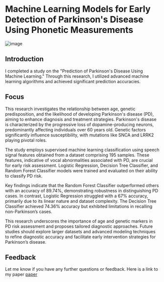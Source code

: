 # Machine Learning Models for Early Detection of Parkinson's Disease Using Phonetic Measurements

![image]( https://www.verywellhealth.com/thmb/k_If-kT-9bBA4Ze60RJu3uUNjto=/1500x0/filters:no_upscale():max_bytes(150000):strip_icc()/parkinsonism-causes-symptoms-and-treatment-5189631_final-01-06edf39f8a2a42f59d40151e8dd405b4.jpg)

## Introduction
I completed a study on the "Prediction of Parkinson's Disease Using Machine Learning." Through this research, I utilized advanced machine learning algorithms and achieved significant prediction accuracies. 

## Focus
This research investigates the relationship between age, genetic predisposition, and the likelihood of developing Parkinson's disease (PD), aiming to enhance diagnosis and treatment strategies. Parkinson's disease is characterized by the progressive loss of dopamine-producing neurons, predominantly affecting individuals over 60 years old. Genetic factors significantly influence susceptibility, with mutations like SNCA and LRRK2 playing pivotal roles.

The study employs supervised machine learning classification using speech signal features obtained from a dataset comprising 195 samples. These features, indicative of vocal abnormalities associated with PD, are crucial for early risk assessment. Logistic Regression, Decision Tree Classifier, and Random Forest Classifier models were trained and evaluated on their ability to classify PD risk.

Key findings indicate that the Random Forest Classifier outperformed others with an accuracy of 89.74%, demonstrating robustness in distinguishing PD cases. In contrast, Logistic Regression struggled with a 67% accuracy, primarily due to its linear nature and dataset complexity. The Decision Tree Classifier achieved 74.36% accuracy but exhibited limitations in recalling non-Parkinson’s cases.

This research underscores the importance of age and genetic markers in PD risk assessment and proposes tailored diagnostic approaches. Future studies should explore larger datasets and advanced modeling techniques to refine diagnostic accuracy and facilitate early intervention strategies for Parkinson’s disease.

## Feedback
Let me know if you have any further questions or feedback. Here is a link to my paper [paper](https://github.com/timsletap/startup-analysis/blob/main/PredictionOfStartupSuccessUsingML.pdf)
